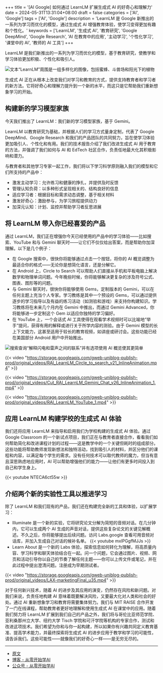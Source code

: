 +++
title = '[AI Google] 如何通过 LearnLM 扩展生成式 AI 的好奇心和理解力'
date = 2024-05-31T13:31:04+08:00
draft = false
categories = ['AI', 'Google']
tags = ['AI', 'Google']
description = 'LearnLM 是 Google 新推出的一系列为学习而优化的模型，通过生成式 AI 增强教育体验，使学习变得更加有趣和个性化。'
keywords = ['LearnLM', '生成式 AI', '教育研究', 'Google DeepMind', 'Google Research', 'AI 在教育中的应用', '主动学习', '个性化学习', '课堂中的 AI', '教师的 AI 工具']
+++

LearnLM 是我们新推出的一系列为学习而优化的模型，基于教育研究，使教学和学习体验更加积极、个性化和吸引人。

![文本“LearnLM”周围是一组多样化的图像，包括蜜蜂、斗兽场和阳光下的植物](https://storage.googleapis.com/gweb-uniblog-publish-prod/images/RAI_LearnLM_LearnLM_infuses_rese.width-1200.format-webp.webp)

生成式 AI 正在从根本上改变我们对学习和教育的方式，提供支持教育者和学习者的新方法。它将好奇心和理解力提升到一个新的水平，而这只是它帮助我们重新想象学习的开始。

## 构建新的学习模型家族
今天我们推出了 LearnLM：我们新的学习模型家族，基于 Gemini。

LearnLM 以教育研究为基础，并根据人们的学习方式量身定制，代表了 Google DeepMind、Google Research 和我们的产品团队的共同努力，旨在使学习体验更加吸引人、个性化和有用。我们的技术报告介绍了我们改进生成式 AI 用于教育的方法，并强调了我们如何与 AI 和 EdTech 社区合作，负责任地最大化其积极影响和潜力。

与教育者和其他学习专家一起工作，我们将以下学习科学原则融入我们的模型和它们所支持的产品中：

- 激发主动学习：允许练习和健康的挣扎，并提供及时反馈
- 管理认知负荷：以多种形式呈现相关的、结构良好的信息
- 适应学习者：根据目标和需求动态调整，基于相关材料
- 激发好奇心：激励参与，为学习旅程提供动力
- 加深元认知：计划、监控并帮助学习者反思进展

## 将 LearnLM 带入你已经喜爱的产品
通过 LearnLM，我们正在增强你今天已经使用的产品中的学习体验——比如搜索、YouTube 和与 Gemini 聊天时——让它们不仅仅给出答案，而是帮助你加深理解。以下是几个例子：

- 在 Google 搜索中，很快你将能够通过点击一个按钮，将你的 AI 概览调整为最适合你的格式——无论你是想简化语言，还是分解它。
- 在 Android 上，Circle to Search 可以帮助人们直接从手机和平板电脑上解决数学和物理单词问题。今年晚些时候，你将能够解决更复杂的涉及符号公式、图表、图形等的问题。
- 与 Gemini 聊天时，很快你将能够使用 Gems，定制版本的 Gemini，可以在任何主题上充当个人专家。学习教练是其中一个预设的 Gems，可以通过提供逐步的学习指导以及有益的练习活动（如测验和游戏）来支持你构建知识。学习教练将在未来几个月内在 Gemini 中推出，而通过 Gemini Advanced，你将能够进一步定制这个 Gem 以适应你独特的学习偏好。
- 在 YouTube 上，一个会话式 AI 工具使得在观看学术视频时可以比喻地“举手”提问，获得有用的解释或进行关于所学内容的测验。由于 Gemini 模型的长上下文能力，这甚至适用于较长的教育视频，如讲座或研讨会。这些功能已经在美国部分 Android 用户中开始推出。

![搜索查询“解释闪电和雷声之间的联系”并有选项使用 AI 概览使其更简单](https://storage.googleapis.com/gweb-uniblog-publish-prod/images/IO-ANS-BID-Lightning-simpler_.max-2000x2000.format-webp.webp)

{{< video "https://storage.googleapis.com/gweb-uniblog-publish-prod/original_videos/RAI_LearnLM_Circle_to_search_v21_InlineAnimation.mp4" >}}

{{< video "https://storage.googleapis.com/gweb-uniblog-publish-prod/original_videos/Cut_RAI_LearnLM_Gemini_Chat_v26_InlineAnimation_1.mp4" >}}

{{< video "https://storage.googleapis.com/gweb-uniblog-publish-prod/original_videos/RAI_LearnLM_YouTube_1.mp4" >}}

## 应用 LearnLM 构建学校的生成式 AI 体验
我们还将应用 LearnLM 来指导和启用我们为学校构建的生成式 AI 体验。通过 Google Classroom 的一个新试点项目，我们正在与教育者直接合作，看看我们如何帮助简化和改进课程计划的过程——这是教学中的一个关键但耗时的组成部分。这些功能将帮助教师发现新想法和独特活动，找到吸引人的材料，并区分他们的课程和内容，以满足每个学生的需求。没有任何技术可以取代教师的魔力，但当有意且深思熟虑地应用时，AI 可以帮助增强他们的能力——让他们有更多时间投入到自己和学生身上。

{{< youtube NTECA6ct55w >}}

## 介绍两个新的实验性工具以推进学习
除了 LearnLM 和我们现有的产品，我们还在构建完全新的工具和体验，以扩展学习：

- Illuminate 是一个新的实验，它将研究论文分解为简短的音频对话。在几分钟内，它可以生成两个 AI 生成的声音对话，提供这些复杂论文的关键见解概述。不久之后，你将能够提出后续问题。访问 Labs.google 查看可用音频对话库，并加入生成自己对话的候补名单。
{{< youtube mxlPGgfMJJs >}}
- Learn About 是一个新的 Labs 体验，探索信息如何转化为理解，将高质量内容、学习科学和聊天体验结合在一起。问一个问题，它会通过图片、视频、网页和活动引导你以自己的节奏了解任何主题——你可以上传文件或笔记，并在此过程中提出澄清问题。注册成为早期测试者。

{{< video "https://storage.googleapis.com/gweb-uniblog-publish-prod/original_videos/LAX-marketingFinal_u35.mp4" >}}

对于任何新兴技术，随着 AI 的进步及其应用的演变，仍然存在风险和新问题。对我们来说，负责任地构建 AI 意味着既要解决风险，又要最大化对人类和社会的好处。通过 AI 重新想象学习和教育将需要集体努力。我们与 MIT RAISE 合作开发了一门在线课程，帮助教育者更好地理解和使用生成式 AI 在课堂中的应用。随着我们努力将 LearnLM 扩展到我们自己的产品之外，我们将与哥伦比亚师范学院、亚利桑那州立大学、纽约大学 Tisch 学院和可汗学院等机构的专家合作，测试和改进这项技术。我们希望为你和与你一起构建，所以如果你有兴趣共同定义教育基准、提高学术能力，并最终探索将生成式 AI 的进步应用于教学和学习的可能性，请告诉我们。这些可能性——就像我们的好奇心一样——是无穷无尽的。

---

- [原文](https://blog.google/outreach-initiatives/education/google-learnlm-gemini-generative-ai/)
- [博客 - 从零开始学AI](https://blog.aihub2022.top/post/ai-google-learnlm-gemini-generative-ai/)
- [公众号 - 从零开始学AI](https://mp.weixin.qq.com/s?__biz=MzA3MDIyNTgzNA==&mid=2649977301&idx=1&sn=c2188e5ba81ecc27c59c0249c9b3fd07&chksm=86c7cb10b1b042069603476a25c79f3a8fe62cf32cd2f54d37784c36a9299c544867f09c08c4#rd)
<!-- - [CSDN - 从零开始学AI](...) -->
<!-- - [掘金 - 从零开始学AI](...) -->
<!-- - [知乎 - 从零开始学AI](...) -->
<!-- - [阿里云 - 从零开始学AI](...) -->
<!-- - [腾讯云 - 从零开始学AI](...) -->
